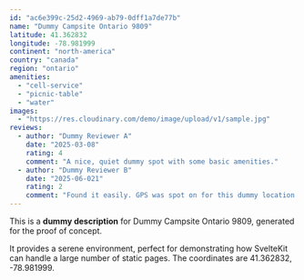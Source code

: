 ```yaml
---
id: "ac6e399c-25d2-4969-ab79-0dff1a7de77b"
name: "Dummy Campsite Ontario 9809"
latitude: 41.362832
longitude: -78.981999
continent: "north-america"
country: "canada"
region: "ontario"
amenities:
  - "cell-service"
  - "picnic-table"
  - "water"
images:
  - "https://res.cloudinary.com/demo/image/upload/v1/sample.jpg"
reviews:
  - author: "Dummy Reviewer A"
    date: "2025-03-08"
    rating: 4
    comment: "A nice, quiet dummy spot with some basic amenities."
  - author: "Dummy Reviewer B"
    date: "2025-06-021"
    rating: 2
    comment: "Found it easily. GPS was spot on for this dummy location."
---
```


This is a **dummy description** for Dummy Campsite Ontario 9809, generated for the proof of concept.

It provides a serene environment, perfect for demonstrating how SvelteKit can handle a large number of static pages. The coordinates are 41.362832, -78.981999.
